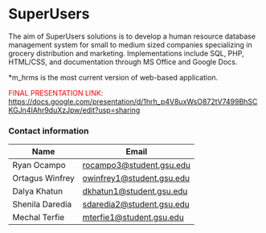 # SuperUsers

The aim of SuperUsers solutions is to develop a human resource database management system for small to medium sized companies specializing in grocery distribution and marketing. Implementations include SQL, PHP, HTML/CSS, and documentation through MS Office and Google Docs.  


*m_hrms is the most current version of web-based application. 

<font color="Red"> FINAL PRESENTATION LINK: </font>
https://docs.google.com/presentation/d/1hrh_p4V8uxWsO872tV7499BhSCKGJn4IAhr9duXzJpw/edit?usp=sharing





### Contact information

Name | Email | 
--- | --- |
Ryan Ocampo| rocampo3@student.gsu.edu|
Ortagus Winfrey|owinfrey1@student.gsu.edu|
Dalya Khatun | dkhatun1@student.gsu.edu
Shenila Daredia | sdaredia2@student.gsu.edu
Mechal Terfie | mterfie1@student.gsu.edu
